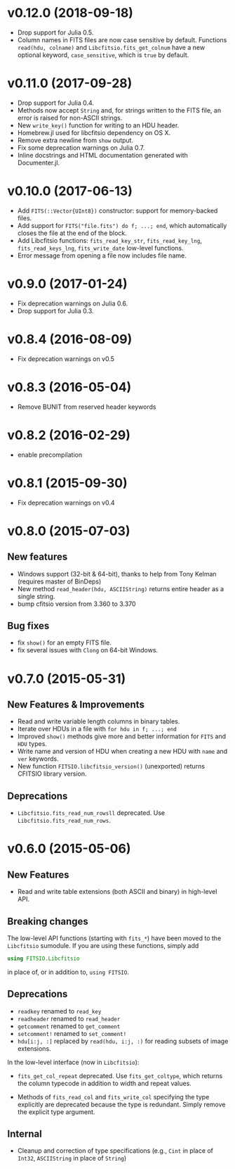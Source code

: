 v0.12.0 (2018-09-18)
====================

- Drop support for Julia 0.5.
- Column names in FITS files are now case sensitive by default.  Functions
  `read(hdu, colname)` and `Libcfitsio.fits_get_colnum` have a new optional
  keyword, `case_sensitive`, which is `true` by default.

v0.11.0 (2017-09-28)
====================

- Drop support for Julia 0.4.
- Methods now accept `String` and, for strings written to the FITS file,
  an error is raised for non-ASCII strings.
- New `write_key()` function for writing to an HDU header.
- Homebrew.jl used for libcfitsio dependency on OS X.
- Remove extra newline from `show` output.
- Fix some deprecation warnings on Julia 0.7.
- Inline docstrings and HTML documentation generated with Documenter.jl.

v0.10.0 (2017-06-13)
====================

- Add `FITS(::Vector{UInt8})` constructor: support for memory-backed files.
- Add support for `FITS("file.fits") do f; ...; end`, which automatically
  closes the file at the end of the block.
- Add Libcfitsio functions: `fits_read_key_str`, `fits_read_key_lng`,
  `fits_read_keys_lng`, `fits_write_date` low-level functions.
- Error message from opening a file now includes file name.

v0.9.0 (2017-01-24)
===================

- Fix deprecation warnings on Julia 0.6.
- Drop support for Julia 0.3.

v0.8.4 (2016-08-09)
===================

- Fix deprecation warnings on v0.5

v0.8.3 (2016-05-04)
===================

- Remove BUNIT from reserved header keywords

v0.8.2 (2016-02-29)
===================

- enable precompilation

v0.8.1 (2015-09-30)
===================

- Fix deprecation warnings on v0.4

v0.8.0 (2015-07-03)
===================

## New features

- Windows support (32-bit & 64-bit), thanks to help from Tony Kelman
  (requires master of BinDeps)
- New method `read_header(hdu, ASCIIString)` returns entire header as
  a single string.
- bump cfitsio version from 3.360 to 3.370

## Bug fixes

- fix `show()` for an empty FITS file.
- fix several issues with `Clong` on 64-bit Windows.

v0.7.0 (2015-05-31)
===================

## New Features & Improvements

- Read and write variable length columns in binary tables.
- Iterate over HDUs in a file with `for hdu in f; ...; end`
- Improved `show()` methods give more and better information
  for `FITS` and `HDU` types.
- Write name and version of HDU when creating a new HDU with `name` and
  `ver` keywords.
- New function `FITSIO.libcfitsio_version()` (unexported) returns CFITSIO
  library version.

## Deprecations

- `Libcfitsio.fits_read_num_rowsll` deprecated.
  Use `Libcfitsio.fits_read_num_rows`.


v0.6.0 (2015-05-06)
===================

## New Features

- Read and write table extensions (both ASCII and binary) in
  high-level API.

## Breaking changes

The low-level API functions (starting with `fits_*`) have been moved to
the `Libcfitsio` sumodule. If you are using these functions, simply add

```julia
using FITSIO.Libcfitsio
```

in place of, or in addition to, `using FITSIO`.

## Deprecations

- `readkey` renamed to `read_key`
- `readheader` renamed to `read_header`
- `getcomment` renamed to `get_comment`
- `setcomment!` renamed to `set_comment!`
- `hdu[i:j, :]` replaced by `read(hdu, i:j, :)` for reading subsets
  of image extensions.

In the low-level interface (now in `Libcfitsio`):

- `fits_get_col_repeat` deprecated. Use `fits_get_coltype`, which
  returns the column typecode in addition to width and repeat values.

- Methods of `fits_read_col` and `fits_write_col` specifying the type
  explicitly are deprecated because the type is redundant. Simply
  remove the explicit type argument.

## Internal

- Cleanup and correction of type specifications (e.g., `Cint` in place
  of `Int32`, `ASCIIString` in place of `String`)

